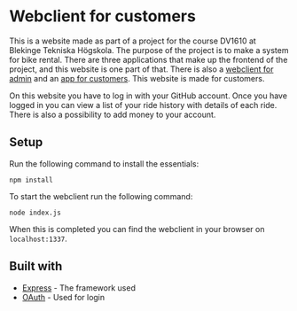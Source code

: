 # Webclient for customers

This is a website made as part of a project for the course DV1610 at Blekinge Tekniska Högskola.
The purpose of the project is to make a system for bike rental. There are three applications that
make up the frontend of the project, and this website is one part of that. There is also a
[webclient for admin](https://github.com/gizmo10475/PatternProject/tree/main/src/frontend/webclientAdmin/webclientAdmin) 
and an [app for customers](https://github.com/gizmo10475/PatternProject/tree/main/src/frontend/app). 
This website is made for customers.

On this website you have to log in with your GitHub account. Once you have logged in you can
view a list of your ride history with details of each ride. There is also a possibility to add
money to your account.

## Setup

Run the following command to install the essentials:
```
npm install
```

To start the webclient run the following command:
```
node index.js
```

When this is completed you can find the webclient in your browser on ``localhost:1337``.

## Built with
* [Express](https://expressjs.com) - The framework used
* [OAuth](https://oauth.net/2/) - Used for login